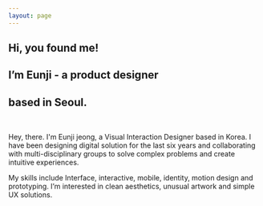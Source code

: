 ```yaml
---
layout: page
---
```


## Hi, you found me!
## I’m Eunji - a product designer
## based in Seoul.  
<br>

Hey, there. I'm Eunji jeong, a Visual Interaction Designer based in Korea. I have been designing digital solution for the last six years and collaborating with multi-disciplinary groups to solve complex problems and create intuitive experiences.

My skills include Interface, interactive, mobile, identity, motion design and prototyping. I’m interested in clean aesthetics, unusual artwork and simple UX solutions.



<script type="text/javascript">
  $( document ).ready(function() {
      $('.header__list li:last-child').addClass("active");
  });
</script>